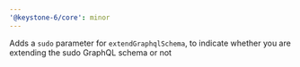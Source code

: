 ```yaml
---
'@keystone-6/core': minor
---
```


Adds a `sudo` parameter for `extendGraphqlSchema`, to indicate whether you are extending the sudo GraphQL schema or not
